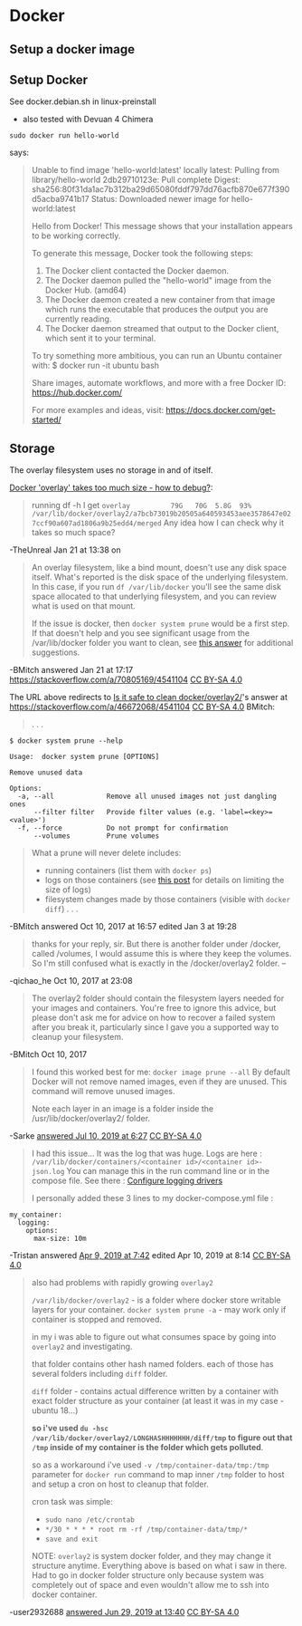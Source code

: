# Docker

## Setup a docker image

## Setup Docker

See docker.debian.sh in linux-preinstall
- also tested with Devuan 4 Chimera

`sudo docker run hello-world`

says:

> Unable to find image 'hello-world:latest' locally
> latest: Pulling from library/hello-world
> 2db29710123e: Pull complete
> Digest: sha256:80f31da1ac7b312ba29d65080fddf797dd76acfb870e677f390d5acba9741b17
> Status: Downloaded newer image for hello-world:latest
>
> Hello from Docker!
> This message shows that your installation appears to be working correctly.
>
> To generate this message, Docker took the following steps:
>  1. The Docker client contacted the Docker daemon.
>  2. The Docker daemon pulled the "hello-world" image from the Docker Hub.
>     (amd64)
>  3. The Docker daemon created a new container from that image which runs the
>     executable that produces the output you are currently reading.
>  4. The Docker daemon streamed that output to the Docker client, which sent it
>     to your terminal.
>
> To try something more ambitious, you can run an Ubuntu container with:
>  $ docker run -it ubuntu bash
>
> Share images, automate workflows, and more with a free Docker ID:
>  https://hub.docker.com/
>
> For more examples and ideas, visit:
>  https://docs.docker.com/get-started/


## Storage
The overlay filesystem uses no storage in and of itself.

[Docker 'overlay' takes too much size - how to debug?](https://stackoverflow.com/questions/70802197/docker-overlay-takes-too-much-size-how-to-debug):
> running df -h I get
> `overlay          79G   70G  5.8G  93% /var/lib/docker/overlay2/a7bcb73019b20505a640593453aee3578647e027ccf90a607ad1806a9b25edd4/merged`
> Any idea how I can check why it takes so much space?

-TheUnreal Jan 21 at 13:38 on

> An overlay filesystem, like a bind mount, doesn't use any disk space itself. What's reported is the disk space of the underlying filesystem. In this case, if you run `df /var/lib/docker` you'll see the same disk space allocated to that underlying filesystem, and you can review what is used on that mount.
>
> If the issue is docker, then `docker system prune` would be a first
> step. If that doesn't help and you see significant usage from the
> /var/lib/docker folder you want to clean, see
> [this answer](https://stackoverflow.com/a/46672068/596285) for
> additional suggestions.

-BMitch answered Jan 21 at 17:17 <https://stackoverflow.com/a/70805169/4541104> [CC BY-SA 4.0](https://creativecommons.org/licenses/by-sa/4.0/)

The URL above redirects to [Is it safe to clean
docker/overlay2/](https://stackoverflow.com/questions/46672001/is-it-safe-to-clean-docker-overlay2/46672068#46672068)'s
answer at <https://stackoverflow.com/a/46672068/4541104>
[CC BY-SA 4.0](https://creativecommons.org/licenses/by-sa/4.0/) BMitch:
> . . .

```
$ docker system prune --help

Usage:  docker system prune [OPTIONS]

Remove unused data

Options:
  -a, --all             Remove all unused images not just dangling ones
      --filter filter   Provide filter values (e.g. 'label=<key>=<value>')
  -f, --force           Do not prompt for confirmation
      --volumes         Prune volumes
```
> What a prune will never delete includes:
>
> - running containers (list them with `docker ps`)
> - logs on those containers (see [this post](https://stackoverflow.com/a/42510314/596285) for details on limiting the size of logs)
> - filesystem changes made by those containers (visible with `docker diff`)
> . . .

-BMitch answered Oct 10, 2017 at 16:57 edited Jan 3 at 19:28

> thanks for your reply, sir. But there is another folder under /docker, called /volumes, I would assume this is where they keep the volumes. So I'm still confused what is exactly in the /docker/overlay2 folder. –

-qichao_he Oct 10, 2017 at 23:08

> The overlay2 folder should contain the filesystem layers needed for your images and containers. You're free to ignore this advice, but please don't ask me for advice on how to recover a failed system after you break it, particularly since I gave you a supported way to cleanup your filesystem.

-BMitch Oct 10, 2017

> I found this worked best for me:
> `docker image prune --all`
> By default Docker will not remove named images, even if they are unused. This command will remove unused images.
>
> Note each layer in an image is a folder inside the /usr/lib/docker/overlay2/ folder.

-Sarke [answered Jul 10, 2019 at 6:27](https://stackoverflow.com/a/56964541/4541104) [CC BY-SA 4.0](https://creativecommons.org/licenses/by-sa/4.0/)

> I had this issue... It was the log that was huge. Logs are here :
> `/var/lib/docker/containers/<container id>/<container id>-json.log`
> You can manage this in the run command line or in the compose file. See there : [Configure logging drivers](https://docs.docker.com/config/containers/logging/configure/)
>
> I personally added these 3 lines to my docker-compose.yml file :
```
my_container:
  logging:
    options:
      max-size: 10m
```

-Tristan answered [Apr 9, 2019 at 7:42](https://stackoverflow.com/a/55587497/4541104) edited Apr 10, 2019 at 8:14 [CC BY-SA 4.0](https://creativecommons.org/licenses/by-sa/4.0/)



> also had problems with rapidly growing `overlay2`
>
> `/var/lib/docker/overlay2` - is a folder where docker store writable layers for your container. `docker system prune -a` - may work only if container is stopped and removed.
>
> in my i was able to figure out what consumes space by going into `overlay2` and investigating.
>
> that folder contains other hash named folders. each of those has several folders including `diff` folder.
>
> `diff` folder - contains actual difference written by a container with exact folder structure as your container (at least it was in my case - ubuntu 18...)
>
> **so i've used `du -hsc /var/lib/docker/overlay2/LONGHASHHHHHHH/diff/tmp` to figure out that `/tmp` inside of my container is the folder which gets polluted**.
>
> so as a workaround i've used `-v /tmp/container-data/tmp:/tmp` parameter for `docker run` command to map inner `/tmp` folder to host and setup a cron on host to cleanup that folder.
>
> cron task was simple:
>
> -   `sudo nano /etc/crontab`
> -   `*/30 * * * * root rm -rf /tmp/container-data/tmp/*`
> -   `save and exit`
>
> NOTE: `overlay2` is system docker folder, and they may change it structure anytime. Everything above is based on what i saw in there. Had to go in docker folder structure only because system was completely out of space and even wouldn't allow me to ssh into docker container.

-user2932688 [answered Jun 29, 2019 at 13:40](https://stackoverflow.com/a/56817997/4541104) [CC BY-SA 4.0](https://creativecommons.org/licenses/by-sa/4.0/)

